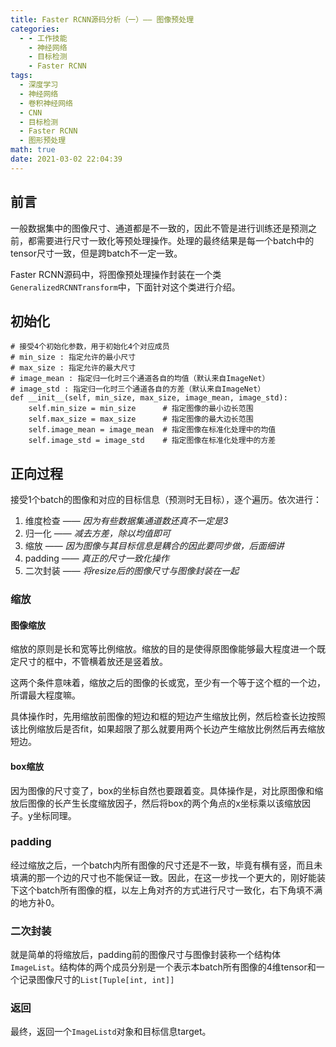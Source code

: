 ```yaml
---
title: Faster RCNN源码分析（一）—— 图像预处理
categories:
  - - 工作技能
    - 神经网络
    - 目标检测
    - Faster RCNN
tags:
  - 深度学习
  - 神经网络
  - 卷积神经网络
  - CNN
  - 目标检测
  - Faster RCNN
  - 图形预处理
math: true
date: 2021-03-02 22:04:39
---
```

## 前言
一般数据集中的图像尺寸、通道都是不一致的，因此不管是进行训练还是预测之前，都需要进行尺寸一致化等预处理操作。处理的最终结果是每一个batch中的tensor尺寸一致，但是跨batch不一定一致。

Faster RCNN源码中，将图像预处理操作封装在一个类`GeneralizedRCNNTransform`中，下面针对这个类进行介绍。

## 初始化
```
# 接受4个初始化参数，用于初始化4个对应成员
# min_size : 指定允许的最小尺寸
# max_size : 指定允许的最大尺寸
# image_mean : 指定归一化时三个通道各自的均值（默认来自ImageNet）
# image_std : 指定归一化时三个通道各自的方差（默认来自ImageNet）
def __init__(self, min_size, max_size, image_mean, image_std):
    self.min_size = min_size      # 指定图像的最小边长范围
    self.max_size = max_size      # 指定图像的最大边长范围
    self.image_mean = image_mean  # 指定图像在标准化处理中的均值
    self.image_std = image_std    # 指定图像在标准化处理中的方差
```
## 正向过程
接受1个batch的图像和对应的目标信息（预测时无目标），逐个遍历。依次进行：
1. 维度检查 —— *因为有些数据集通道数还真不一定是3*
2. 归一化 —— *减去方差，除以均值即可*
3. 缩放 —— *因为图像与其目标信息是耦合的因此要同步做，后面细讲*
4. padding —— *真正的尺寸一致化操作*
5. 二次封装 —— *将resize后的图像尺寸与图像封装在一起*

### 缩放
#### 图像缩放
缩放的原则是长和宽等比例缩放。缩放的目的是使得原图像能够最大程度进一个既定尺寸的框中，不管横着放还是竖着放。

这两个条件意味着，缩放之后的图像的长或宽，至少有一个等于这个框的一个边，所谓最大程度嘛。

具体操作时，先用缩放前图像的短边和框的短边产生缩放比例，然后检查长边按照该比例缩放后是否fit，如果超限了那么就要用两个长边产生缩放比例然后再去缩放短边。

#### box缩放
因为图像的尺寸变了，box的坐标自然也要跟着变。具体操作是，对比原图像和缩放后图像的长产生长度缩放因子，然后将box的两个角点的x坐标乘以该缩放因子。y坐标同理。

### padding
经过缩放之后，一个batch内所有图像的尺寸还是不一致，毕竟有横有竖，而且未填满的那一个边的尺寸也不能保证一致。因此，在这一步找一个更大的，刚好能装下这个batch所有图像的框，以左上角对齐的方式进行尺寸一致化，右下角填不满的地方补0。

### 二次封装
就是简单的将缩放后，padding前的图像尺寸与图像封装称一个结构体`ImageList`。结构体的两个成员分别是一个表示本batch所有图像的4维tensor和一个记录图像尺寸的`List[Tuple[int, int]]`

### 返回
最终，返回一个`ImageListd`对象和目标信息target。
